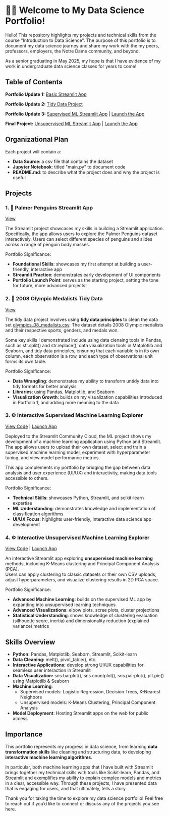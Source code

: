 # 👩‍💻 Welcome to My Data Science Portfolio!

Hello! This repository highlights my projects and technical skills from the course "Introduction to Data Science". The purpose of this portfolio is to document my data science journey and share my work with the my peers, professors, employers, the Notre Dame community, and beyond.

As a senior graduating in May 2025, my hope is that I have evidence of my work in undergraduate data science classes for years to come!

## Table of Contents

**Portfolio Update 1:** [Basic Streamlit App](https://github.com/sophiakun/Kunisaki-Data-Science-Portfolio/tree/main/basic-streamlit-app)

**Portfolio Update 2:** [Tidy Data Project](https://github.com/sophiakun/Kunisaki-Data-Science-Portfolio/tree/main/TidyData-Project)

**Portfolio Update 3:** [Supervised ML Streamlit App](https://github.com/sophiakun/Kunisaki-Data-Science-Portfolio/tree/main/MLStreamlitApp) | [Launch the App](https://kunisaki-data-science-portfolio.streamlit.app/)

**Final Project:** [Unsupervised ML Streamlit App](https://github.com/sophiakun/Kunisaki-Data-Science-Portfolio/tree/main/MLUnsupervisedApp) | [Launch the App](https://kunisaki-data-science-portfolio-unsupervised-ml-app.streamlit.app/)

## Organizational Plan

Each project will contain a:
- **Data Source**: a csv file that contains the dataset
- **Jupyter Notebook**: titled "main.py" to document code
- **README.md**: to describe what the project does and why the project is useful

## Projects

### **1. 🐧 Palmer Penguins Streamlit App**
[View](https://github.com/sophiakun/Kunisaki-Data-Science-Portfolio/tree/main/basic-streamlit-app)

The Streamlit project showcases my skills in building a Streamlit application. Specifically, the app allows users to explore the Palmer Penguins dataset interactively. Users can select different species of penguins and slides across a range of penguin body masses. 

Portfolio Significance:
- **Foundational Skills**: showcases my first attempt at building a user-friendly, interactive app 
- **Streamlit Practice**: demonstrates early development of UI components
- **Portfolio Launch Point**: serves as the starting project, setting the tone for future, more advanced projects!

### **2. 🏅 2008 Olympic Medalists Tidy Data**
[View](https://github.com/sophiakun/Kunisaki-Data-Science-Portfolio/tree/main/TidyData-Project)

The tidy data project involves using **tidy data principles** to clean the data set [olympics_08_medalists.csv](https://edjnet.github.io/OlympicsGoNUTS/2008/). The dataset details 2008 Olympic medalists and their respective sports, genders, and medals won.  

Some key skills I demonstrated include using data clenaing tools in Pandas, such as  str.split() and str.replace(), data visualization tools in Matplotlib and Seaborn, and tidy data principles, ensuring that each variable is in its own column, each observation is a row, and each type of observational unit forms its own table.  

Portfolio Significance:
- **Data Wrangling**: demonstrates my ability to transform untidy data into tidy formats for better analysis
- **Libraries**: using Pandas, Matplotlib, and Seaborn
- **Visualization Growth**: builds on my visualization capabilities introduced in Portfolio 1, and adding more meaning to the data


### **3. ⚙️ Interactive Supervised Machine Learning Explorer**
[View Code](https://github.com/sophiakun/Kunisaki-Data-Science-Portfolio/tree/main/MLStreamlitApp) | [Launch App](https://kunisaki-data-science-portfolio.streamlit.app/)

Deployed to the Streamlit Community Cloud, the ML project shows my development of a machine learning application using Python and Streamlit. The app allows users to upload their own dataset, select and train a supervised machine learning model, experiment with hyperparameter tuning, and view model performance metrics. 

This app complements my portfolio by bridging the gap between data analysis and user experience (UI/UX) and interactivity, making data tools accessible to others.

Portfolio Significance:
- **Technical Skills**: showcases Python, Streamlit, and scikit-learn expertise
- **ML Understanding**: demonstrates knowledge and implementation of classification algorithms
- **UI/UX Focus**: highlights user-friendly, interactive data science app development

### **4. ⚙️ Interactive Unsupervised Machine Learning Explorer**
[View Code](https://github.com/sophiakun/Kunisaki-Data-Science-Portfolio/tree/main/MLUnsupervisedApp) | [Launch App](https://kunisaki-data-science-portfolio-unsupervised-ml-app.streamlit.app/)

An interactive Streamlit app exploring **unsupervised machine learning** methods, including K-Means clustering and Principal Component Analysis (PCA).  
Users can apply clustering to classic datasets or their own CSV uploads, adjust hyperparameters, and visualize clustering results in 2D PCA space.

Portfolio Significance:
- **Advanced Machine Learning**: builds on the supervised ML app by expanding into unsupervised learning techniques
- **Advanced Visualizations**:  elbow plots, scree plots, cluster projections
- **Statistical Understanding**: shows knowledge of clustering evaluation (silhouette score, inertia) and dimensionality reduction (explained variance) metrics

## Skills Overview

- **Python:** Pandas, Matplotlib, Seaborn, Streamlit, Scikit-learn
- **Data Cleaning:** melt(), pivot_table(), etc.
- **Interactive Applications:** develop strong UI/UX capabilities for seamless user interaction in Streamlit
- **Data Visualization:** sns.barplot(), sns.countplot(), sns.pairplot(), plt.pie() using Matplotlib & Seaborn
- **Machine Learning**:
  - Supervised models: Logistic Regression, Decision Trees, K-Nearest Neighbors
  - Unsupervised models: K-Means Clustering, Principal Component Analysis
- **Model Deployment**: Hosting Streamlit apps on the web for public access

## Importance

This portfolio represents my progress in data science, from learning **data transformation skills** like cleaning and structuring data, to developing **interactive machine learning algorithms**.

In particular, both machine learning apps that I have built with Streamlit brings together my technical skills with tools like Scikit-learn, Pandas, and Streamlit and exemplifies my ability to explain complex models and metrics in a clear, accessible way. Through these projects, I have presented data that is engaging for users, and that ultimately, tells a story. 

Thank you for taking the time to explore my data science portfolio! Feel free to reach out if you’d like to connect or discuss any of the projects you see here.
